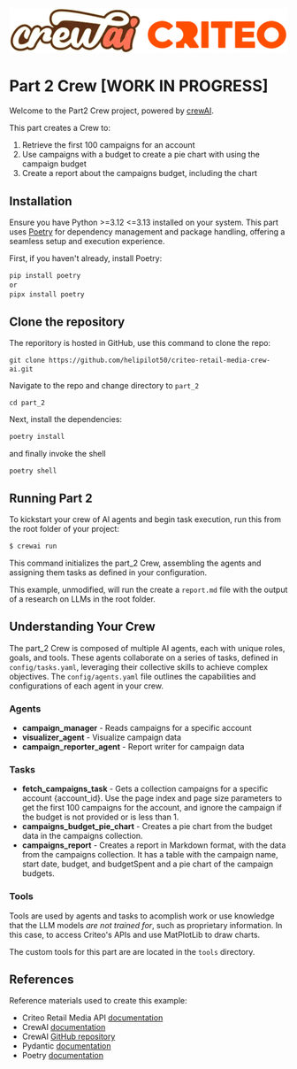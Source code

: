 ![CrewAI and Criteo](../images/crewai-criteo-transparent.png)
# Part 2 Crew [WORK IN PROGRESS]

Welcome to the Part2 Crew project, powered by [crewAI](https://crewai.com).

This part creates a Crew to:

1. Retrieve the first 100 campaigns for an account
2. Use campaigns with a budget to create a pie chart with using the campaign budget
3. Create a report about the campaigns budget, including the chart

## Installation

Ensure you have Python >=3.12 <=3.13 installed on your system. This part uses [Poetry](https://python-poetry.org/) for dependency management and package handling, offering a seamless setup and execution experience.

First, if you haven't already, install Poetry:

```bash
pip install poetry
or
pipx install poetry
```

## Clone the repository

The reporitory is hosted in GitHub, use this command to clone the repo:

```
git clone https://github.com/helipilot50/criteo-retail-media-crew-ai.git
```

Navigate to the repo and change directory to `part_2`

```
cd part_2
```

Next, install the dependencies:

```bash
poetry install 
```

and finally invoke the shell

```
poetry shell
```

## Running Part 2

To kickstart your crew of AI agents and begin task execution, run this from the root folder of your project:

```bash
$ crewai run
```

This command initializes the part_2 Crew, assembling the agents and assigning them tasks as defined in your configuration.

This example, unmodified, will run the create a `report.md` file with the output of a research on LLMs in the root folder.

## Understanding Your Crew

The part_2 Crew is composed of multiple AI agents, each with unique roles, goals, and tools. These agents collaborate on a series of tasks, defined in `config/tasks.yaml`, leveraging their collective skills to achieve complex objectives. The `config/agents.yaml` file outlines the capabilities and configurations of each agent in your crew.

### Agents

- **campaign_manager** - Reads campaigns for a specific account
- **visualizer_agent** - Visualize campaign data
- **campaign_reporter_agent** - Report writer for campaign data

### Tasks

- **fetch_campaigns_task** - Gets a collection campaigns for a specific account {account_id}.
  Use the page index and page size parameters to get the first 100 campaigns for the account, and ignore the campaign if the budget is not provided or is less than 1.
- **campaigns_budget_pie_chart** - Creates a pie chart from the budget data in the campaigns collection.
- **campaigns_report** - Creates a report in Markdown format, with the data from the campaigns collection. It has a table with the campaign name, start date, budget, and budgetSpent and a pie chart of the campaign budgets.

### Tools

Tools are used by agents and tasks to acomplish work or use knowledge that the LLM models _are not trained for_, such as proprietary information. In this case, to access Criteo's APIs and use MatPlotLib to draw charts.

The custom tools for this part are are located in the `tools` directory.

## References

Reference materials used to create this example:

- Criteo Retail Media API [documentation](https://developers.criteo.com/retail-media/docs/welcome-to-criteo)
- CrewAI [documentation](https://docs.crewai.com)
- CrewAI [GitHub repository](https://github.com/joaomdmoura/crewai)
- Pydantic [documentation](https://docs.pydantic.dev/latest/)
- Poetry [documentation](https://python-poetry.org/docs/)
